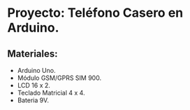 # Proyecto: Teléfono Casero en Arduino.
## Materiales:
 * Arduino Uno.
 * Módulo GSM/GPRS SIM 900.
 * LCD 16 x 2.
 * Teclado Matricial 4 x 4.
 * Bateria 9V.
